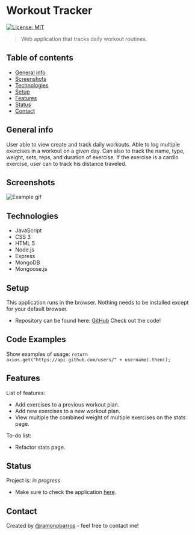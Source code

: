 # Workout Tracker

[![License: MIT](https://img.shields.io/badge/License-MIT-blue.svg)](https://github.com/ramonpbarros/)

> Web application that tracks daily workout routines.

## Table of contents

- [General info](#general-info)
- [Screenshots](#screenshots)
- [Technologies](#technologies)
- [Setup](#setup)
- [Features](#features)
- [Status](#status)
- [Contact](#contact)

## General info

User able to view create and track daily workouts. Able to log multiple exercises in a workout on a given day. Can also to track the name, type, weight, sets, reps, and duration of exercise. If the exercise is a cardio exercise, user can to track his distance traveled.

## Screenshots

![Example gif](/public/images/project.gif)

## Technologies

- JavaScript
- CSS 3
- HTML 5
- Node.js
- Express
- MongoDB
- Mongoose.js

## Setup

This application runs in the browser. Nothing needs to be installed except for your default browser.

- Repository can be found here: [GitHub](https://github.com/ramonpbarros/workout-tracker) Check out the code!

## Code Examples

Show examples of usage:
`return axios.get("https://api.github.com/users/" + username).then();`

## Features

List of features:

- Add exercises to a previous workout plan.
- Add new exercises to a new workout plan.
- View multiple the combined weight of multiple exercises on the stats page.

To-do list:

- Refactor stats page.

## Status

Project is: _in progress_

- Make sure to check the application [here](https://ghport.herokuapp.com/).

## Contact

Created by [@ramonpbarros](https://ramonpbarros.github.io/) - feel free to contact me!
